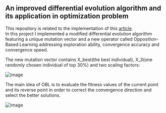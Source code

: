 ## An improved differential evolution algorithm and its application in optimization problem

This repository is related to the implementation of this [article](https://link.springer.com/article/10.1007/s00500-020-05527-x).\
In this project I implemented a modified differential evolution algorithm featuring a unique mutation vector and a new operator called Opposition-Based Learning
addressing exploration ability, convergence accuracy and convergence speed.

The new mutation vector contains X_best(the best individual), X_3(one randomly chosen individual of top 30%) and two scaling factors: 

![image](https://github.com/user-attachments/assets/9a676caf-ed2c-493c-823b-d4bd638ec992)

The main idea of OBL is to evaluate the fitness values of the current point and its
reverse point in order to correct the convergence direction and select the better solutions.

![image](https://github.com/user-attachments/assets/e7834567-3c22-4d70-a602-20dfd8f79f55)


